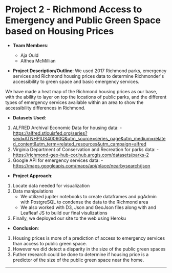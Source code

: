# Project 2 - Richmond Access to Emergency and Public Green Space based on Housing Prices

* **Team Members**:
    - Aja Ould
    - Althea McMillian


* **Project Description/Outline**: We used 2017 Richmond parks, emergency services and Richmond housing prices data to determine Richmonder's accessibility to green space and basic emergency services.

We have made a heat map of the Richmond housing prices as our base, with the ability to layer on top the locations of public parks, and the different types of emergency services available within an area to show the accessibility differences in Richmond.   

* **Datasets Used**: 
1.	ALFRED Archival Economic Data for housing data: - https://alfred.stlouisfed.org/series?seid=ATNHPIUS40060Q&utm_source=series_page&utm_medium=related_content&utm_term=related_resources&utm_campaign=alfred
2.	Virginia Department of Conservation and Recreation for parks data: - https://richmond-geo-hub-cor.hub.arcgis.com/datasets/parks-2
3.	Google API for emergency services data: - https://maps.googleapis.com/maps/api/place/nearbysearch/json

* **Project Approach**:
1.	Locate data needed for visualization
2.	Data manipulations
    -	We utilized jupiter notebooks to create dataframes and pgAdmin with PostgreSQL to condense the data to the Richmond area
    -	We also worked with D3, Json and GeoJson files along with and Leafleaf JS to build our final visulizations
3.	Finally, we deployed our site to the web using Heroku


* **Conclusion**:
1. Housing prices is more of a prediction of access to emergency services than access to public green space.
2. However we did detect a disparity in the size of the public green spaces
3. Futher research could be done to determine if housing price is a predictor of the size of the public green space near the home.
- - -


